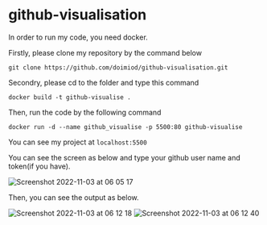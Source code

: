# github-visualisation

In order to run my code, you need docker.

Firstly, please clone my repository by the command below
```
git clone https://github.com/doimiod/github-visualisation.git
```

Secondry, please cd to the folder and type this command
```
docker build -t github-visualise .
```
Then, run the code by the following command
```
docker run -d --name github_visualise -p 5500:80 github-visualise
```

You can see my project at `localhost:5500`

You can see the screen as below and type your github user name and token(if you have).

![Screenshot 2022-11-03 at 06 05 17](https://user-images.githubusercontent.com/91431813/199656815-a60513eb-5d7f-4a54-a534-ca6a547d7c57.png)

Then, you can see the output as below.

![Screenshot 2022-11-03 at 06 12 18](https://user-images.githubusercontent.com/91431813/199657521-e65b2f0b-9c0b-4b03-9b33-26bf5bf726bc.png)
![Screenshot 2022-11-03 at 06 12 40](https://user-images.githubusercontent.com/91431813/199657568-2cd54192-624e-4e22-9b09-5da0a3930cb0.png)

